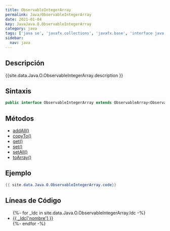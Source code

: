 ```yaml
---
title: ObservableIntegerArray
permalink: Java/ObservableIntegerArray
date: 2021-01-04
key: JavaJava.O.ObservableIntegerArray
category: java
tags: ['java se', 'javafx.collections', 'javafx.base', 'interface java', 'JavaFX 8.0']
sidebar: 
  nav: java
---
```


## Descripción
{{site.data.Java.O.ObservableIntegerArray.description }}

## Sintaxis
~~~java
public interface ObservableIntegerArray extends ObservableArray<ObservableIntegerArray>
~~~

## Métodos
* [addAll()](/Java/ObservableIntegerArray/addAll)
* [copyTo()](/Java/ObservableIntegerArray/copyTo)
* [get()](/Java/ObservableIntegerArray/get)
* [set()](/Java/ObservableIntegerArray/set)
* [setAll()](/Java/ObservableIntegerArray/setAll)
* [toArray()](/Java/ObservableIntegerArray/toArray)

## Ejemplo
~~~java
{{ site.data.Java.O.ObservableIntegerArray.code}}
~~~

## Líneas de Código
<ul>
{%- for _ldc in site.data.Java.O.ObservableIntegerArray.ldc -%}
   <li>
       <a href="{{_ldc['url'] }}">{{ _ldc['nombre'] }}</a>
   </li>
{%- endfor -%}
</ul>
